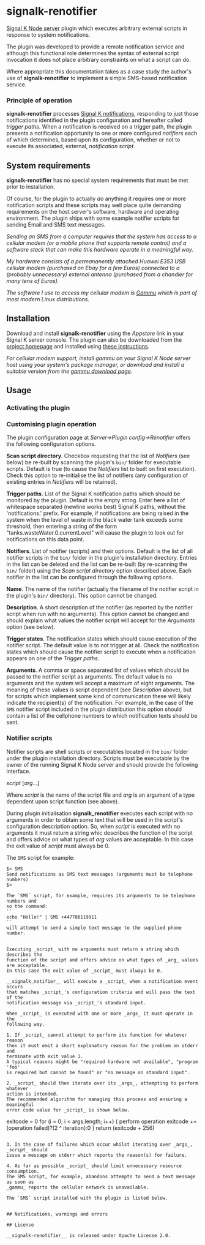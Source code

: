 # signalk-renotifier

[Signal K Node server](https://github.com/SignalK/signalk-server-node)
plugin which executes arbitrary external scripts in response to system
notifications.

The plugin was developed to provide a remote notification service and although
this functional role determines the syntax of external script invocation it
does not place arbitrary constraints on what a script can do.

Where appropriate this documentation takes as a case study the author's use of
__signalk-renotifier__ to implement a simple SMS-based notification service.
 
### Principle of operation

__signalk-renotifier__ processes
[Signal K notifications](http://signalk.org/specification/1.0.0/doc/notifications.html),
responding to just those notifications identified in the plugin configuration
and hereafter called _trigger paths_.
When a notification is received on a trigger path, the plugin presents a
notification opportunity to one or more configured _notifiers_ each of which
determines, based upon its configuration, whether or not to execute its
associated, external, _notification script_.
 
## System requirements

__signalk-renotifier__ has no special system requirements that must be met
prior to installation.

Of course, for the plugin to actually _do_ anything it requires one or more
notification scripts and these scripts may well place quite demanding
requirements on the host server's software, hardware and operating environment.
The plugin ships with some example notifier scripts for sending Email and
SMS text messages.

_Sending an SMS from a computer requires that the system has access to a
cellular modem (or a mobile phone that supports remote control) and a software
stack that can make this hardware operate in a meaningful way._

_My hardware consists of a permananently attached Huawei E353 USB cellular
modem (purchased on Ebay for a few Euros) connected to a (probably unnecessary)
external antenna (purchased from a chandler for many tens of Euros)._

_The software I use to access my cellular modem is
[Gammu](https://wammu.eu/gammu/)
which is part of most modern Linux distributions._

## Installation

Download and install __signalk-renotifier__ using the _Appstore_ link
in your Signal K server console.
The plugin can also be downloaded from the 
[project homepage](https://github.com/preeve9534/signalk-renotifier)
and installed using
[these instructions](https://github.com/SignalK/signalk-server-node/blob/master/SERVERPLUGINS.md).

_For cellular modem support, install _gammu_ on your Signal K Node server
host using your system's package manager, or download and install a suitable
version from the
[gammu download page](https://wammu.eu/download/gammu/)._

## Usage

### Activating the plugin

### Customising plugin operation

The plugin configuration page at _Server->Plugin config->Renotifier_ offers
the following configuration options.

__Scan script directory__.
Checkbox requesting that the list of _Notifiers_ (see below) be re-built by
scanning the plugin's `bin/` folder for executable scripts.
Default is true (to cause the _Notifiers_ list to built on first execution).
Check this option to re-initialise the list of notifiers (any configuration of
existing entries in _Notifiers_ will be retained).

__Trigger paths__.
List of the Signal K notification paths which should be monitored by the plugin.
Default is the empty string.
Enter here a list of whitespace separated (newline works best) Signal K paths,
without the 'notifications.' prefix.
For example, if notifications are being raised in the system when the level of
waste in the black water tank exceeds some threshold, then entering a string
of the form "tanks.wasteWater.0.currentLevel" will cause the plugin to look
out for notifications on this data point.
 
__Notifiers__.
List of notifier (scripts) and their options.
Default is the list of all notifier scripts in the `bin/` folder in the
plugin's installation directory.
Entries in the list can be deleted and the list can be re-built (by re-scanning
the `bin/` folder) using the _Scan script directory_ option described above.
Each notifier in the list can be configured through the following options.

__Name__.
The name of the notifier (actually the filename of the notifier script in the
plugin's `bin/` directory).
This option cannot be changed.

__Description__.
A short description of the notifier (as reported by the notifier script when
run with no arguments).
This option cannot be changed and should explain what values the notifier
script will accept for the _Arguments_ option (see below).

__Trigger states__.
The notification states which should cause execution of the notifier script.
The default value is to not trigger at all.
Check the notification states which should cause the notifier script to
execute when a notification appears on one of the _Trigger paths_.

__Arguments__.
A comma or space separated list of values which should be passed to the notifier
script as arguments.
The default value is no arguments and the system will accept a maximum of
eight arguments.
The meaning of these values is script dependent (see _Description_ above),
but for scripts which implement some kind of communication these will likely
indicate the recipient(s) of the notification.
For example, in the case of the `SMS` notifier script included in the plugin
distribution this option should contain a list of the cellphone numbers
to which notification texts should be sent.

### Notifier scripts

Notifier scripts are shell scripts or executables located in the `bin/`
folder under the plugin installation directory.
Scripts must be executable by the owner of the running Signal K Node server and
should provide the following interface.

_script_ [_arg_...]

Where _script_ is the name of the script file and _arg_ is an argument of a type
dependent upon script function (see above).

During plugin initialisation __signalk_renotifier__ executes each script with
no arguments in order to obtain some text that will be used in the script's
configuration description option.
So, when _script_ is executed with no arguments it must return a string whic
describes the function of the script and offers advice on what types of _arg_
values are acceptable.
In this case the exit value of _script_ must always be 0.

The `SMS` script for example:
```
$> SMS
Send notifications as SMS text messages (arguments must be telephone numbers)
$>

The `SMS` script, for example, requires its arguments to be telephone numbers and
so the command:
``
echo "Hello!" | SMS +447786119911
``
will attempt to send a simple text message to the supplied phone number.


Executing _script_ with no arguments must return a string which describes the
function of the script and offers advice on what types of _arg_ values
are acceptable.
In this case the exit value of _script_ must always be 0.

__signalk_notifier__ will execute a _script_ when a notification event occurs
that matches _script_'s configuration criteria and will pass the text of the
notification message via _script_'s standard input.

When _script_ is executed with one or more _args_ it must operate in the
following way.

1. If _script_ cannot attempt to perform its function for whatever reason
then it must emit a short explanatory reason for the problem on stderr and
terminate with exit value 1.
A typical reasons might be "required hardware not available", "program 'foo'
is required but cannot be found" or "no message on standard input".

2. _script_ should then iterate over its _args_, attempting to perform whatever
action is intended.
The recommended algorithm for managing this process and ensuring a meaningful
error code value for _script_ is shown below.

```
exitcode = 0
for (i = 0; i < args.length; i++) {
	perform operation
	exitcode += (operation failed)?(2 ^ iteration):0
}
return (exitcode + 256)
```

3. In the case of failures which occur whilst iterating over _args_, _script_ should
issue a message on stderr which reports the reason(s) for failure. 

4. As far as possible _script_ should limit unnecessary resource consumption.
The SMS script, for example, abandons attempts to send a text message as soon as
_gammu_ reports the cellular network is unavailable.

The `SMS` script installed with the plugin is listed below.

```
```

## Notifications, warnings and errors

## License

__signalk-renotifier__ is released under Apache License 2.0.
